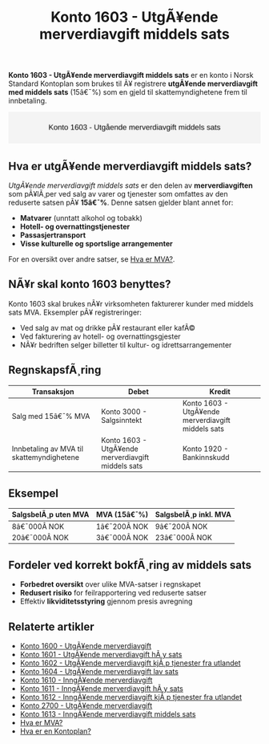 ﻿---
title: "Konto 1603 - UtgÃ¥ende merverdiavgift middels sats"
meta_title: "1603-utgaende-merverdiavgift-middels-sats"
meta_description: '**Konto 1603 - UtgÃ¥ende merverdiavgift middels sats** er en konto i Norsk Standard Kontoplan som brukes til Ã¥ registrere **utgÃ¥ende merverdiavgift med middel...'
slug: 1603-utgaende-merverdiavgift-middels-sats
type: blog
layout: pages/single
---

**Konto 1603 - UtgÃ¥ende merverdiavgift middels sats** er en konto i Norsk Standard Kontoplan som brukes til Ã¥ registrere **utgÃ¥ende merverdiavgift med middels sats** (15â€¯%) som en gjeld til skattemyndighetene frem til innbetaling.

![Illustrasjon av konto 1603 utgÃ¥ende merverdiavgift middels sats](1603-utgaende-merverdiavgift-middels-sats-image.svg)

## Hva er utgÃ¥ende merverdiavgift middels sats?

*UtgÃ¥ende merverdiavgift middels sats* er den delen av **merverdiavgiften** som pÃ¥lÃ¸per ved salg av varer og tjenester som omfattes av den reduserte satsen pÃ¥ **15â€¯%**. Denne satsen gjelder blant annet for:

* **Matvarer** (unntatt alkohol og tobakk)
* **Hotell- og overnattingstjenester**
* **Passasjertransport**
* **Visse kulturelle og sportslige arrangementer**

For en oversikt over andre satser, se [Hva er MVA?](/blogs/regnskap/hva-er-moms-mva "Hva er MVA? MVA-regnskapsfÃ¸ring og merverdiavgift").

## NÃ¥r skal konto 1603 benyttes?

Konto 1603 skal brukes nÃ¥r virksomheten fakturerer kunder med middels sats MVA. Eksempler pÃ¥ registreringer:

* Ved salg av mat og drikke pÃ¥ restaurant eller kafÃ©
* Ved fakturering av hotell- og overnattingsgjester
* NÃ¥r bedriften selger billetter til kultur- og idrettsarrangementer

## RegnskapsfÃ¸ring

| Transaksjon                                    | Debet                                   | Kredit                                           |
|------------------------------------------------|-----------------------------------------|--------------------------------------------------|
| Salg med 15â€¯% MVA                              | Konto 3000 - Salgsinntekt               | Konto 1603 - UtgÃ¥ende merverdiavgift middels sats |
| Innbetaling av MVA til skattemyndighetene      | Konto 1603 - UtgÃ¥ende merverdiavgift middels sats | Konto 1920 - Bankinnskudd                        |

## Eksempel

| SalgsbelÃ¸p uten MVA | MVA (15â€¯%)  | SalgsbelÃ¸p inkl. MVA |
|---------------------|-------------|----------------------|
| 8â€¯000Â NOK           | 1â€¯200Â NOK   | 9â€¯200Â NOK            |
| 20â€¯000Â NOK          | 3â€¯000Â NOK   | 23â€¯000Â NOK           |

## Fordeler ved korrekt bokfÃ¸ring av middels sats

* **Forbedret oversikt** over ulike MVA-satser i regnskapet
* **Redusert risiko** for feilrapportering ved reduserte satser
* Effektiv **likviditetsstyring** gjennom presis avregning

## Relaterte artikler

* [Konto 1600 - UtgÃ¥ende merverdiavgift](/blogs/kontoplan/1600-utgaende-merverdiavgift "Konto 1600 - UtgÃ¥ende merverdiavgift")
* [Konto 1601 - UtgÃ¥ende merverdiavgift hÃ¸y sats](/blogs/kontoplan/1601-utgaende-merverdiavgift-hoy-sats "Konto 1601 - UtgÃ¥ende merverdiavgift hÃ¸y sats")
* [Konto 1602 - UtgÃ¥ende merverdiavgift kjÃ¸p tjenester fra utlandet](/blogs/kontoplan/1602-utgaende-merverdiavgift-kjop-tjen-fra-utlandet "Konto 1602 - UtgÃ¥ende merverdiavgift kjÃ¸p tjenester fra utlandet")
* [Konto 1604 - UtgÃ¥ende merverdiavgift lav sats](/blogs/kontoplan/1604-utgaende-merverdiavgift-lav-sats "Konto 1604 - UtgÃ¥ende merverdiavgift lav sats")
* [Konto 1610 - InngÃ¥ende merverdiavgift](/blogs/kontoplan/1610-inngaaende-merverdiavgift "Konto 1610 - InngÃ¥ende merverdiavgift")
* [Konto 1611 - InngÃ¥ende merverdiavgift hÃ¸y sats](/blogs/kontoplan/1611-inngaaende-merverdiavgift-hoy-sats "Konto 1611 - InngÃ¥ende merverdiavgift hÃ¸y sats")
* [Konto 1612 - InngÃ¥ende merverdiavgift kjÃ¸p tjenester fra utlandet](/blogs/kontoplan/1612-inngaaende-merverdiavgift-kjop-tjen-fra-utlandet "Konto 1612 - InngÃ¥ende merverdiavgift kjÃ¸p tjenester fra utlandet")
* [Konto 2700 - UtgÃ¥ende merverdiavgift](/blogs/kontoplan/2700-utgaende-merverdiavgift "Konto 2700 - UtgÃ¥ende merverdiavgift")
* [Konto 1613 - InngÃ¥ende merverdiavgift middels sats](/blogs/kontoplan/1613-inngaaende-merverdiavgift-middels-sats "Konto 1613 - InngÃ¥ende merverdiavgift middels sats")
* [Hva er MVA?](/blogs/regnskap/hva-er-moms-mva "Hva er MVA? MVA-regnskapsfÃ¸ring og merverdiavgift")
* [Hva er en Kontoplan?](/blogs/regnskap/hva-er-kontoplan "Hva er en Kontoplan? Komplett Guide til Kontoplaner i Norsk Regnskap")

